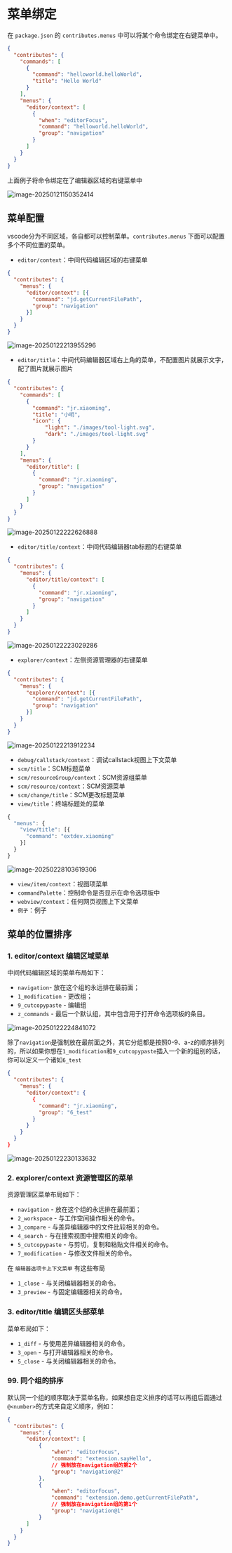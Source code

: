 # 菜单绑定

在 `package.json` 的 `contributes.menus` 中可以将某个命令绑定在右键菜单中。

```json
{
  "contributes": {
    "commands": [
      {
        "command": "helloworld.helloWorld",
        "title": "Hello World"
      }
    ],
    "menus": {
      "editor/context": [
        {
          "when": "editorFocus",
          "command": "helloworld.helloWorld",
          "group": "navigation"
        }
      ]
    }
  }
}
```

上面例子将命令绑定在了编辑器区域的右键菜单中

![image-20250121150352414](img/image-20250121150352414.png)

## 菜单配置

vscode分为不同区域，各自都可以控制菜单。`contributes.menus` 下面可以配置多个不同位置的菜单。

* `editor/context`：中间代码编辑区域的右键菜单

```json
{
  "contributes": {
    "menus": {
      "editor/context": [{
        "command": "jd.getCurrentFilePath",
        "group": "navigation"
      }]
    }
  }
}
```



![image-20250122213955296](img/114-菜单绑定/image-20250122213955296.png)

* `editor/title`：中间代码编辑器区域右上角的菜单，不配置图片就展示文字，配了图片就展示图片

```json
{
  "contributes": {
    "commands": [
      {
        "command": "jr.xiaoming",
        "title": "小明",
        "icon": {
            "light": "./images/tool-light.svg",
            "dark": "./images/tool-light.svg"
        }
      }
    ],
    "menus": {
      "editor/title": [
        {
          "command": "jr.xiaoming",
          "group": "navigation"
        }
      ]
    }
  }
}
```

![image-20250122222626888](img/114-菜单绑定/image-20250122222626888.png)

* `editor/title/context`：中间代码编辑器tab标题的右键菜单

```json
{
  "contributes": {
    "menus": {
      "editor/title/context": [
        {
          "command": "jr.xiaoming",
          "group": "navigation"
        }
      ]
    }
  }
}
```

![image-20250122223029286](img/114-菜单绑定/image-20250122223029286.png)

* `explorer/context`：左侧资源管理器的右键菜单

```json
{
  "contributes": {
    "menus": {
      "explorer/context": [{
        "command": "jd.getCurrentFilePath",
        "group": "navigation"
      }]
    }
  }
}
```

![image-20250122213912234](img/114-菜单绑定/image-20250122213912234.png)

* `debug/callstack/context`：调试callstack视图上下文菜单
* `scm/title`：SCM标题菜单
* `scm/resourceGroup/context`：SCM资源组菜单
* `scm/resource/context`：SCM资源菜单
* `scm/change/title`：SCM更改标题菜单
* `view/title`：终端标题处的菜单

```ts
{
  "menus": {
    "view/title": [{
      "command": "extdev.xiaoming"
    }]
  }
}
```

![image-20250228103619306](img/114-菜单绑定/image-20250228103619306.png)

* `view/item/context`：视图项菜单
* `commandPalette`：控制命令是否显示在命令选项板中
* `webview/context`：任何网页视图上下文菜单
* `例子`：例子

## 菜单的位置排序

### 1. editor/context 编辑区域菜单

中间代码编辑区域的菜单布局如下：

- `navigation`- 放在这个组的永远排在最前面；
- `1_modification` - 更改组；
- `9_cutcopypaste` - 编辑组
- `z_commands` - 最后一个默认组，其中包含用于打开命令选项板的条目。

![image-20250122224841072](img/114-菜单绑定/image-20250122224841072.png)

除了`navigation`是强制放在最前面之外，其它分组都是按照0-9、a-z的顺序排列的，所以如果你想在`1_modification`和`9_cutcopypaste`插入一个新的组别的话，你可以定义一个诸如`6_test`

```json
{
  "contributes": {
    "menus": {
      "editor/context": {
        {
          "command": "jr.xiaoming",
          "group": "6_test"
        }
      }
    }
  }
}
```

![image-20250122230133632](img/114-菜单绑定/image-20250122230133632.png)

### 2. explorer/context 资源管理区的菜单

资源管理区菜单布局如下：

- `navigation` - 放在这个组的永远排在最前面；
- `2_workspace` - 与工作空间操作相关的命令。
- `3_compare` - 与差异编辑器中的文件比较相关的命令。
- `4_search` - 与在搜索视图中搜索相关的命令。
- `5_cutcopypaste` - 与剪切，复制和粘贴文件相关的命令。
- `7_modification` - 与修改文件相关的命令。

在 `编辑器选项卡上下文菜单` 有这些布局

- `1_close` - 与关闭编辑器相关的命令。
- `3_preview` - 与固定编辑器相关的命令。

### 3. editor/title 编辑区头部菜单

菜单布局如下：

- `1_diff` - 与使用差异编辑器相关的命令。
- `3_open` - 与打开编辑器相关的命令。
- `5_close` - 与关闭编辑器相关的命令。

### 99. 同个组的排序

默认同一个组的顺序取决于菜单名称，如果想自定义排序的话可以再组后面通过`@<number>`的方式来自定义顺序，例如：

```json
{
  "contributes": {
    "menus": {
      "editor/context": [
          {
              "when": "editorFocus",
              "command": "extension.sayHello",
              // 强制放在navigation组的第2个
              "group": "navigation@2" 
          },
          {
              "when": "editorFocus",
              "command": "extension.demo.getCurrentFilePath",
              // 强制放在navigation组的第1个
              "group": "navigation@1"
          }
      ]
    }
  }
}
```


